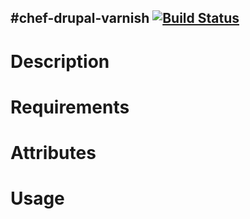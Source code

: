 #chef-drupal-varnish [![Build Status](https://secure.travis-ci.org/cdracars/chef-drupal-varnish.png?branch=master)](http://travis-ci.org/cdracars/chef-drupal-varnish)
--------------------
Description
===========

Requirements
============

Attributes
==========

Usage
=====

